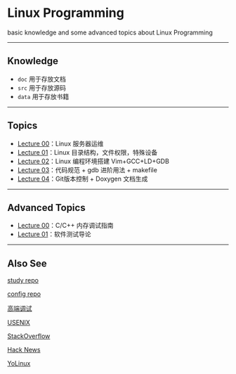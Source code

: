 # Linux Programming

basic knowledge and some advanced topics about Linux Programming

---

## Knowledge

- `doc` 用于存放文档
- `src` 用于存放源码
- `data` 用于存放书籍

---

## Topics

- [Lecture 00](doc/Lecture00.md)：Linux 服务器运维
- [Lecture 01](doc/Lecture01.md)：Linux 目录结构，文件权限，特殊设备
- [Lecture 02](doc/Lecture02.md)：Linux 编程环境搭建 Vim+GCC+LD+GDB
- [Lecture 03](doc/Lecture03.md)：代码规范 + gdb 进阶用法 + makefile
- [Lecture 04](doc/Lecture04.md)：Git版本控制 + Doxygen 文档生成

---

## Advanced Topics

- [Lecture 00](advanced/Lecture00/Lecture00.md)：C/C++ 内存调试指南
- [Lecture 01](advanced/Lecture01/Lecture01.md)：软件测试导论

---

## Also See

[study repo](https://github.com/bookug/study)

[config repo](https://github.com/bookug/cloud/tree/master/config)

[高端调试](http://advdbg.org/)

[USENIX](https://www.usenix.org/)

[StackOverflow](http://stackoverflow.com/)

[Hack News](https://news.ycombinator.com/news)

[YoLinux](http://www.yolinux.com/)

